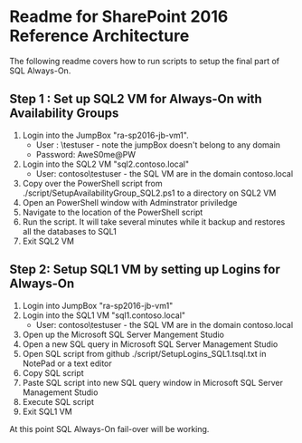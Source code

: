 # Readme for SharePoint 2016 Reference Architecture

The following readme covers how to run scripts to setup the final part of SQL Always-On.




## Step 1 : Set up SQL2 VM for Always-On with Availability Groups
1. Login into the JumpBox "ra-sp2016-jb-vm1".
   * User : \testuser - note the jumpBox doesn't belong to any domain
   * Password: AweS0me@PW
2. Login into the SQL2 VM  "sql2.contoso.local"
   * User: contoso\testuser - the SQL VM are in the domain contoso.local
3. Copy over the PowerShell script  from ./script/SetupAvailabilityGroup_SQL2.ps1 to a directory on SQL2 VM
4. Open an PowerShell window with Adminstrator priviledge 
5. Navigate to the location of the PowerShell script
6. Run the script.  It will take several minutes while it backup and restores all the databases to SQL1
7. Exit SQL2 VM

## Step 2: Setup SQL1 VM by setting up Logins for Always-On
1. Login into JumpBox "ra-sp2016-jb-vm1"
2. Login into the SQL1 VM  "sql1.contoso.local"
   * User: contoso\testuser - the SQL VM are in the domain contoso.local
3. Open up the Microsoft SQL Server Mangement Studio 
4. Open a new SQL query in Microsoft SQL Server Management Studio
5. Open SQL script from github ./script/SetupLogins_SQL1.tsql.txt in NotePad or a text editor
6. Copy SQL script
7. Paste SQL script into new SQL query window in Microsoft SQL Server Management Studio
8. Execute SQL script 
9. Exit SQL1 VM


At this point SQL Always-On fail-over will be working. 